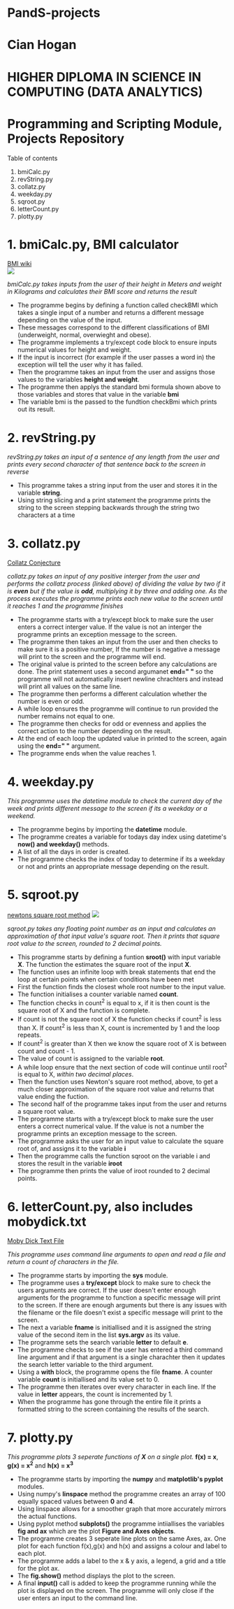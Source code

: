 # PandS-projects
# Cian Hogan
# HIGHER DIPLOMA IN SCIENCE IN COMPUTING (DATA ANALYTICS)
# Programming and Scripting Module, Projects Repository

Table of contents
1. bmiCalc.py
2. revString.py
3. collatz.py
4. weekday.py
5. sqroot.py
6. letterCount.py
7. plotty.py

# 1. bmiCalc.py, BMI calculator

[BMI wiki](https://en.wikipedia.org/wiki/Body_mass_index)    
<img src="https://render.githubusercontent.com/render/math?math=BMI = \frac{weight}{height^2}">

*bmiCalc.py takes inputs from the user of their height in Meters and weight in Kilograms and calculates their BMI score and returns the result*

- The programme begins by defining a function called checkBMI which takes a single input of a number and returns a different message depending on the value of the input.
- These messages correspond to the different classifications of BMI (underweight, normal, overwieght and obese).
- The programme implements a try/except code block to ensure inputs numerical values for height and weight.
- If the input is incorrect (for example if the user passes a word in) the exception will tell the user why it has failed.
- Then the programme takes an input from the user and assigns those values to the variables **height and weight**.
- The programme then applys the standard bmi formula shown above to those variables and stores that value in the variable **bmi**
- The variable bmi is the passed to the fundtion checkBmi which prints out its result.

# 2. revString.py

*revString.py takes an input of a sentence of any length from the user and prints every second character of that sentence back to the screen in reverse*

- This programme takes a string input from the user and stores it in the variable **string**.
- Using string slicing and a print statement the programme prints the string to the screen stepping backwards through the string two characters at a time

# 3. collatz.py
[Collatz Conjecture](https://en.wikipedia.org/wiki/Collatz_conjecture)

*collatz.py takes an input of any positive interger from the user and performs the collatz process (linked above) of dividing the value by two if it is **even** but if the value is **odd**, multiplying it by three and adding one. As the process executes the programme prints each new value to the screen until it reaches 1 and the programme finishes* 

- The programme starts with a try/except block to make sure the user enters a correct interger value. If the value is not an interger the programme prints an exception message to the screen.
- The programme then takes an input from the user and then checks to make sure it is a positive number, If the number is negative a message will print to the screen and the programme will end.
- The original value is printed to the screen before any calculations are done. The print statement uses a second argumanet **end=" "** so the programme will not automatically insert newline chrachters and instead will print all values on the same line.
- The programme then performs a different calculation whether the number is even or odd.
- A while loop ensures the programme will continue to run provided the number remains not equal to one.
- The programme then checks for odd or evenness and applies the correct action to the number depending on the result.
- At the end of each loop the updated value in printed to the screen, again using the **end=" "** argument.
- The programme ends when the value reaches 1.

# 4. weekday.py

*This programme uses the datetime module to check the current day of the week and prints different message to the screen if its a weekday or a weekend.*

- The programme begins by importing the **datetime** module.
- The programme creates a variable for todays day index using datetime's **now() and weekday()** methods.
- A list of all the days in order is created.
- The programme checks the index of today to determine if its a weekday or not and prints an appropriate message depending on the result.

# 5. sqroot.py
[newtons square root method](https://math.mit.edu/~stevenj/18.335/newton-sqrt.pdf)
<img src="https://github.com/cian-gmit-da2020/PandS-Weekly-Projects/blob/master/Square%20root%20equation.png?raw=true">

*sqroot.py takes any floating point number as an input and calculates an approximation of that input value's square root. Then it prints that square root value to the screen, rounded to 2 decimal points.*

- This programme starts by defining a funtion **sroot()** with input variable **X**. The function the estimates the square root of the input **X**.
- The function uses an infinite loop with break statements that end the loop at certain points when certain conditions have been met
- First the function finds the closest whole root number to the input value.
- The function initialises a counter variable named **count**.
- The function checks in count<sup>2</sup> is equal to x, if it is then count is the square root of X and the function is complete.
- If count is not the square root of X the function checks if count<sup>2</sup> is less than X. If count<sup>2</sup> is less than X, count is incremented by 1 and the loop repeats.
- If count<sup>2</sup> is greater than X then we know the square root of X is between count and count - 1.
- The value of count is assigned to the variable **root**.
- A while loop ensure that the next section of code will continue until root<sup>2</sup> is equal to X, *within two decimal places*.
- Then the function uses Newton's square root method, above, to get a much closer approximation of the square root value and returns that value ending the fuction.
- The second half of the programme takes input from the user and returns a square root value.
- The programme starts with a try/except block to make sure the user enters a correct numerical value. If the value is not a number the programme prints an exception message to the screen.
- The programme asks the user for an input value to calculate the square root of, and assigns it to the variable **i**
- Then the programme calls the function sqroot on the variable i and stores the result in the variable **iroot**
- The programme then prints the value of iroot rounded to 2 decimal points.

# 6. letterCount.py, also includes mobydick.txt
[Moby Dick Text File](https://www.gutenberg.org/files/2701/old/moby10b.txt)

*This programme uses command line arguments to open and read a file and return a count of characters in the file.*

- The programme starts by importing the **sys** module.
- The programme uses a **try/except** block to make sure to check the users arguments are correct. If the user doesn't enter enough arguments for the programme to function a specific message will print to the screen. If there are enough arguments but there is any issues with the filename or the file doesn't exist a specific message will print to the screen. 
- The next a variable **fname** is initiallised and it is assigned the string value of the second item in the list **sys.argv** as its value.
- The programme sets the search variable **letter** to default **e**.
- The programme checks to see if the user has entered a third command line argument and if that argument is a single charachter then it updates the search letter variable to the third argument.
- Using a **with** block, the programme opens the file **fname**. A counter variable **count** is initiallised and its value set to 0.
- The programme then iterates over every character in each line. If the value in **letter** appears, the count is incremented by 1.
- When the programme has gone through the entire file it prints a formatted string to the screen containing the results of the search.

# 7. plotty.py 

*This programme plots 3 seperate functions of **X** on a single plot.*
**f(x) = x**, **g(x) = x<sup>2</sup>** and **h(x) = x<sup>3</sup>**

- The programme starts by importing the **numpy** and **matplotlib's pyplot** modules.
- Using numpy's **linspace** method the programme creates an array of 100 equally spaced values between **0** and **4**.
- Using linspace allows for a smoother graph that more accurately mirrors the actual functions.
- Using pyplot method **subplots()** the programme intiiallises the variables **fig and ax** which are the plot **Figure and Axes objects**. 
- The programme creates 3 seperate line plots on the same Axes, ax. One plot for each function f(x),g(x) and h(x) and assigns a colour and label to each plot.
- The programme adds a label to the x & y axis, a legend, a grid and a title for the plot ax.
- The **fig.show()** method displays the plot to the screen.
- A final **input()** call is added to keep the programme running while the plot is displayed on the screen. The programme will only close if the user enters an input to the command line.
